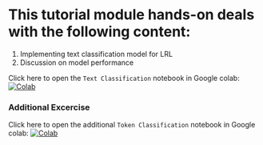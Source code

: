 # This tutorial module hands-on deals with the following content:
1. Implementing text classification model for LRL
2. Discussion on model performance

Click here to open the `Text Classification` notebook in Google colab: [![Colab](https://colab.research.google.com/assets/colab-badge.svg)](https://colab.research.google.com/github/surrey-nlp/COLING-Tutorial-LowResScene-2025/blob/main/Module_4/Text_Classification_for_LRL.ipynb)<br/>

### Additional Excercise
Click here to open the additional `Token Classification` notebook in Google colab: [![Colab](https://colab.research.google.com/assets/colab-badge.svg)](https://colab.research.google.com/github/surrey-nlp/COLING-Tutorial-LowResScene-2025/blob/main/Module_4/Token_Classification.ipynb)<br/>
